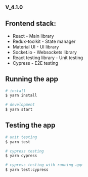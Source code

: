 ### V_4.1.0

## Frontend stack:
* React - Main library
* Redux-toolkit - State manager
* Material UI - UI library
* Socket.io - Websockets library
* React testing library - Unit testing
* Cypress - E2E testing


## Running the app

```bash
# install 
$ yarn install
```

```bash
# development
$ yarn start
```

## Testing the app
```bash
# unit testing
$ yarn test
```

```bash
# cypress testing
$ yarn cypress
```

```bash
# cypress testing with running app
$ yarn test:cypress
```

